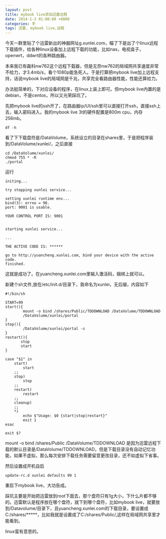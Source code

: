```yaml
---
layout: post
title: mybook live添加迅雷远程
date: 2014-1-3 01:00:00 +0800
categories: 手
tags: 迅雷, mybook live,远程
---
```


今天一群里贴了个迅雷新出的神器网址g.xunlei.com，瞄了下是出了个linux远程下载插件，给各种linux设备加上远程下载的功能，比如nas，电视盒子，openwrt，ddwrt的各种路由器。

本来我已有磊科nw762这个远程下载器，但是无奈nw762的局域网共享速度非常不给力，才3.4mb/s，看个1080p能急死人。于是打算把mybook live加上远程支持，话说mybook live的局域网是千兆，共享完全看路由器性能，性能还算给力。

办法挺简单的，下对应设备的程序，在linux上装上即可。但mybook live内置的是debian，不是centos，所以又光荣踩坑了。

先把mybook live的ssh开了，在路由器ip/UI/ssh里可以直接打开ssh，直接ssh上去，输入密码进入。我的mybook live 3t的硬件配置是800m cpu，内存256mb。

```
df -h
```

看了下下载盘符是/DataVolume，系统设立的目录在shares里，于是把程序装到/DataVolume/xunlei/，之后直接

```
cd /DataVolume/xunlei/
chmod 755 * -R
./portal
``` 

运行

```
initing...

try stopping xunlei service...

setting xunlei runtime env...
bind(3): errno = 98.
port: 9001 is usable.

YOUR CONTROL PORT IS: 9001


starting xunlei service...

...

THE ACTIVE CODE IS: ******

go to http://yuancheng.xunlei.com, bind your device with the active code.
finished.

```
这就是成功了。在yuancheng.xunlei.com里输入激活码，捆绑上就可以。

新建个sh文件,放在/etc/init.d/目录下，我命名为xunlei，无后缀，内容如下

```
#!/bin/sh

START=99
start(){
        mount -o bind /shares/Public/TDDOWNLOAD /DataVolume/TDDOWNLOAD
        /DataVolume/xunlei/portal
}
stop(){
        /DataVolume/xunlei/portal -s
}
restart(){
       stop
       start
}

case "$1" in
    start)
        start
    ;;
    stop)
        stop
    ;;
    restart)
        restart
    ;;
    cleanup)
    ;;
    *)
        echo $"Usage: $0 {start|stop|restart}"
        exit 1
esac

exit $?
```

mount -o bind /shares/Public /DataVolume/TDDOWNLOAD 是因为迅雷远程下载的默认目录是/DataVolume/TDDOWNLOAD，但是下载目录没有自动记忆功能，如果不虚拟，那么每次安排下载任务需要留意更改目录，还不如虚拟下省事。

然后设置成开机自启

```
update-rc.d xunlei defaults 99 1     
```

重启下mybook live，大功告成。

踩坑主要是开始把迅雷放到root下面去，那个盘符只有1g大小，下什么片都不够的。迅雷默认是程序放在哪个盘符，就下到哪个盘符，比如mybook live，就要放到/Datavolume/目录下，且yuancheng.xunlei.com的下载目录，要设置成C:/shares/*****，比如我就是设置成了C:/shares/Public/,这样在局域网共享里才能看到。

linux蛮有意思的。
